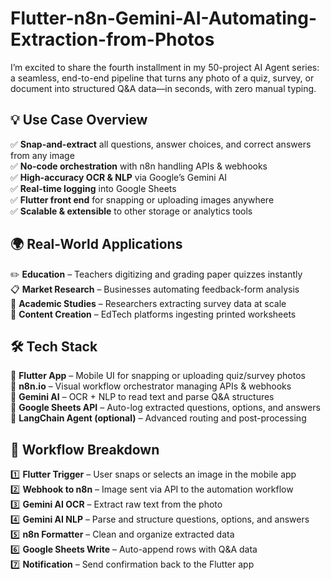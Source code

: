 # Flutter-n8n-Gemini-AI-Automating-Extraction-from-Photos

I’m excited to share the fourth installment in my 50-project AI Agent series: a seamless, end-to-end pipeline that turns any photo of a quiz, survey, or document into structured Q&A data—in seconds, with zero manual typing.

## 💡 Use Case Overview

✅ **Snap-and-extract** all questions, answer choices, and correct answers from any image  
✅ **No-code orchestration** with n8n handling APIs & webhooks  
✅ **High-accuracy OCR & NLP** via Google’s Gemini AI  
✅ **Real-time logging** into Google Sheets  
✅ **Flutter front end** for snapping or uploading images anywhere  
✅ **Scalable & extensible** to other storage or analytics tools  

## 🌍 Real-World Applications

✏️ **Education** – Teachers digitizing and grading paper quizzes instantly  
📋 **Market Research** – Businesses automating feedback-form analysis  
🔬 **Academic Studies** – Researchers extracting survey data at scale  
📝 **Content Creation** – EdTech platforms ingesting printed worksheets  

## 🛠️ Tech Stack

🔹 **Flutter App** – Mobile UI for snapping or uploading quiz/survey photos  
🔹 **n8n.io** – Visual workflow orchestrator managing APIs & webhooks  
🔹 **Gemini AI** – OCR + NLP to read text and parse Q&A structures  
🔹 **Google Sheets API** – Auto-log extracted questions, options, and answers  
🔹 **LangChain Agent (optional)** – Advanced routing and post-processing  

## 🔧 Workflow Breakdown

1️⃣ **Flutter Trigger** – User snaps or selects an image in the mobile app  
2️⃣ **Webhook to n8n** – Image sent via API to the automation workflow  
3️⃣ **Gemini AI OCR** – Extract raw text from the photo  
4️⃣ **Gemini AI NLP** – Parse and structure questions, options, and answers  
5️⃣ **n8n Formatter** – Clean and organize extracted data  
6️⃣ **Google Sheets Write** – Auto-append rows with Q&A data  
7️⃣ **Notification** – Send confirmation back to the Flutter app
